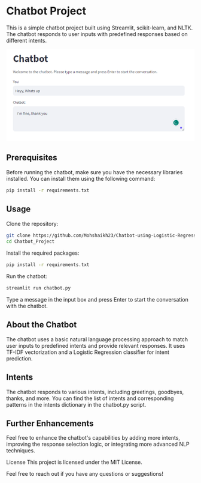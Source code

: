 # Chatbot Project

This is a simple chatbot project built using Streamlit, scikit-learn, and NLTK. The chatbot responds to user inputs with predefined responses based on different intents.

![Screenshot of chatbot](https://github.com/Mohshaikh23/Chatbot-using-Logistic-Regression/blob/main/chatbot_screenshot.png?raw=true)

## Prerequisites

Before running the chatbot, make sure you have the necessary libraries installed. You can install them using the following command:

```bash
pip install -r requirements.txt
```

## Usage

Clone the repository:

```bash
git clone https://github.com/Mohshaikh23/Chatbot-using-Logistic-Regression.git
cd Chatbot_Project
```

Install the required packages:

```bash
pip install -r requirements.txt
```

Run the chatbot:

```bash
streamlit run chatbot.py
```

Type a message in the input box and press Enter to start the conversation with the chatbot.

## About the Chatbot
The chatbot uses a basic natural language processing approach to match user inputs to predefined intents and provide relevant responses. It uses TF-IDF vectorization and a Logistic Regression classifier for intent prediction.

## Intents
The chatbot responds to various intents, including greetings, goodbyes, thanks, and more. You can find the list of intents and corresponding patterns in the intents dictionary in the chatbot.py script.

## Further Enhancements
Feel free to enhance the chatbot's capabilities by adding more intents, improving the response selection logic, or integrating more advanced NLP techniques.

License
This project is licensed under the MIT License.

Feel free to reach out if you have any questions or suggestions!